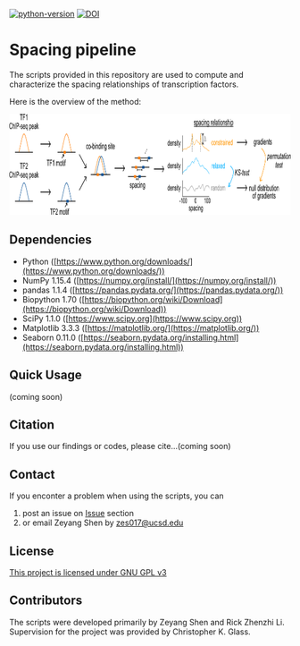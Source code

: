 [![python-version](https://img.shields.io/badge/python-3.6+-blue.svg)](https://www.python.org/downloads/release/python-360/)
[![DOI](https://zenodo.org/badge/DOI/10.1101/2020.04.02.021535.svg)](https://www.biorxiv.org/content/10.1101/2020.04.02.021535v1.full)

# Spacing pipeline
The scripts provided in this repository are used to compute and characterize the spacing relationships of transcription factors. 

Here is the overview of the method:

<p align="center">
<img src="https://github.com/zeyang-shen/spacing_pipeline/blob/main/ENCODE_processing_pipeline.png" width="900" height="180">
</p>

## Dependencies
* Python ([https://www.python.org/downloads/](https://www.python.org/downloads/))
* NumPy 1.15.4 ([https://numpy.org/install/](https://numpy.org/install/))
* pandas 1.1.4 ([https://pandas.pydata.org/](https://pandas.pydata.org/))
* Biopython 1.70 ([https://biopython.org/wiki/Download](https://biopython.org/wiki/Download))
* SciPy 1.1.0 ([https://www.scipy.org](https://www.scipy.org))
* Matplotlib 3.3.3 ([https://matplotlib.org/](https://matplotlib.org/))
* Seaborn 0.11.0 ([https://seaborn.pydata.org/installing.html](https://seaborn.pydata.org/installing.html))

## Quick Usage
(coming soon)

## Citation
If you use our findings or codes, please cite...(coming soon)

## Contact
If you enconter a problem when using the scripts, you can
1. post an issue on [Issue](https://github.com/zeyang-shen/spacing_pipeline/issues) section
2. or email Zeyang Shen by zes017@ucsd.edu

## License
[This project is licensed under GNU GPL v3](https://github.com/zeyang-shen/spacing_pipeline/blob/main/LICENSE)

## Contributors
The scripts were developed primarily by Zeyang Shen and Rick Zhenzhi Li. Supervision for the project was provided by Christopher K. Glass. 

